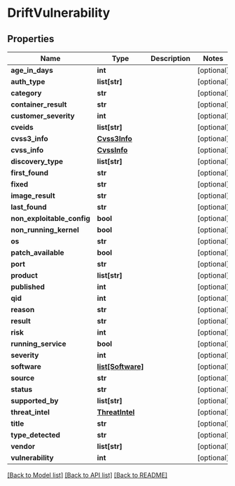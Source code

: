 # DriftVulnerability

## Properties
Name | Type | Description | Notes
------------ | ------------- | ------------- | -------------
**age_in_days** | **int** |  | [optional] 
**auth_type** | **list[str]** |  | [optional] 
**category** | **str** |  | [optional] 
**container_result** | **str** |  | [optional] 
**customer_severity** | **int** |  | [optional] 
**cveids** | **list[str]** |  | [optional] 
**cvss3_info** | [**Cvss3Info**](Cvss3Info.md) |  | [optional] 
**cvss_info** | [**CvssInfo**](CvssInfo.md) |  | [optional] 
**discovery_type** | **list[str]** |  | [optional] 
**first_found** | **str** |  | [optional] 
**fixed** | **str** |  | [optional] 
**image_result** | **str** |  | [optional] 
**last_found** | **str** |  | [optional] 
**non_exploitable_config** | **bool** |  | [optional] 
**non_running_kernel** | **bool** |  | [optional] 
**os** | **str** |  | [optional] 
**patch_available** | **bool** |  | [optional] 
**port** | **str** |  | [optional] 
**product** | **list[str]** |  | [optional] 
**published** | **int** |  | [optional] 
**qid** | **int** |  | [optional] 
**reason** | **str** |  | [optional] 
**result** | **str** |  | [optional] 
**risk** | **int** |  | [optional] 
**running_service** | **bool** |  | [optional] 
**severity** | **int** |  | [optional] 
**software** | [**list[Software]**](Software.md) |  | [optional] 
**source** | **str** |  | [optional] 
**status** | **str** |  | [optional] 
**supported_by** | **list[str]** |  | [optional] 
**threat_intel** | [**ThreatIntel**](ThreatIntel.md) |  | [optional] 
**title** | **str** |  | [optional] 
**type_detected** | **str** |  | [optional] 
**vendor** | **list[str]** |  | [optional] 
**vulnerability** | **int** |  | [optional] 

[[Back to Model list]](../README.md#documentation-for-models) [[Back to API list]](../README.md#documentation-for-api-endpoints) [[Back to README]](../README.md)


